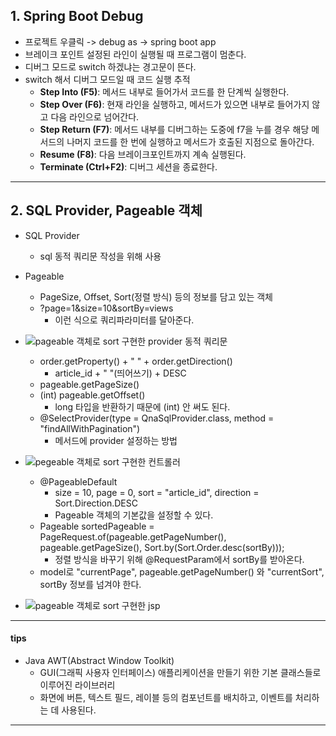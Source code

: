 ## 1. Spring Boot Debug
- 프로젝트 우클릭 -> debug as -> spring boot app
- 브레이크 포인트 설정된 라인이 실행될 때 프로그램이 멈춘다.
- 디버그 모드로 switch 하겠냐는 경고문이 뜬다.
- switch 해서 디버그 모드일 때 코드 실행 추적
	- **Step Into (F5)**: 메서드 내부로 들어가서 코드를 한 단계씩 실행한다.
	- **Step Over (F6)**: 현재 라인을 실행하고, 메서드가 있으면 내부로 들어가지 않고 다음 라인으로 넘어간다.
	- **Step Return (F7)**: 메서드 내부를 디버그하는 도중에 f7을 누를 경우 해당 메서드의 나머지 코드를 한 번에 실행하고 메서드가 호출된 지점으로 돌아간다.
	- **Resume (F8)**: 다음 브레이크포인트까지 계속 실행된다.
	- **Terminate (Ctrl+F2)**: 디버그 세션을 종료한다.

---
## 2. SQL Provider, Pageable 객체
- SQL Provider
	- sql 동적 쿼리문 작성을 위해 사용
- Pageable
	- PageSize, Offset, Sort(정렬 방식) 등의 정보를 담고 있는 객체
	- ?page=1&size=10&sortBy=views
		- 이런 식으로 쿼리파라미터를 달아준다.
- ![pageable 객체로 sort 구현한 provider 동적 쿼리문](https://github.com/user-attachments/assets/80635ae7-fc40-4e9b-8825-0deb077b6ecb)

	- order.getProperty() + " " + order.getDirection()
		- article_id + " "(띄어쓰기) + DESC
	- pageable.getPageSize()
	- (int) pageable.getOffset()
		- long 타입을 반환하기 때문에 (int) 안 써도 된다.
	- @SelectProvider(type = QnaSqlProvider.class, method = "findAllWithPagination")
		- 메서드에 provider 설정하는 방법
- ![pegeable 객체로 sort 구현한 컨트롤러](https://github.com/user-attachments/assets/eec8616e-61cf-4266-9ca5-3681bcf635e3)

	- @PageableDefault
		- size = 10, page = 0, sort = "article_id", direction = Sort.Direction.DESC
		- Pageable 객체의 기본값을 설정할 수 있다.
	- Pageable sortedPageable = PageRequest.of(pageable.getPageNumber(), pageable.getPageSize(), Sort.by(Sort.Order.desc(sortBy)));
		- 정렬 방식을 바꾸기 위해 @RequestParam에서 sortBy를 받아온다.
	- model로 "currentPage", pageable.getPageNumber() 와 "currentSort", sortBy 정보를 넘겨야 한다.
- ![pageable 객체로 sort 구현한 jsp](https://github.com/user-attachments/assets/c9c88b13-edda-4a5c-9b61-858d601b0eb7)


---
#### tips
- Java AWT(Abstract Window Toolkit)
	- GUI(그래픽 사용자 인터페이스) 애플리케이션을 만들기 위한 기본 클래스들로 이루어진 라이브러리
	- 화면에 버튼, 텍스트 필드, 레이블 등의 컴포넌트를 배치하고, 이벤트를 처리하는 데 사용된다.

---
